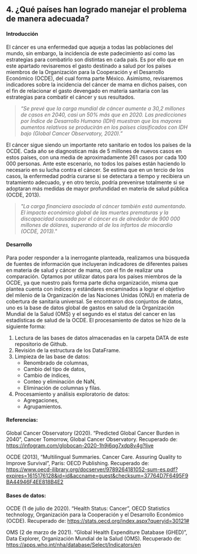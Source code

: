 ## 4. ¿Qué países han logrado manejar el problema de manera adecuada?

#### **Introducción**

El cáncer es una enfermedad que aqueja a todas las poblaciones del mundo, sin embargo, la incidencia de este padecimiento así como las estrategias para combatirlo son distintas en cada país. Es por ello que en este apartado revisaremos el gasto destinado a salud por los países miembros de la Organización para la Cooperación y el Desarrollo Económico (OCDE), del cual forma parte México. Asimismo, revisaremos indicadores sobre la incidencia del cáncer de mama en dichos países, con el fin de relacionar el gasto devengado en materia sanitaria con las estrategias para combatir el cáncer y sus resultados.

>_“Se prevé que la carga mundial de cáncer aumente a 30,2 millones de casos en 2040, casi un 50% más que en 2020. Las predicciones por Índice de Desarrollo Humano (IDH) muestran que los mayores aumentos relativos se producirán en los países clasificados con IDH bajo (Global Cancer Observatory, 2020).”_

El cáncer sigue siendo un importante reto sanitario en todos los países de la OCDE. Cada año se diagnostican más de 5 millones de nuevos casos en estos países, con una media de aproximadamente 261 casos por cada 100 000 personas. Ante este escenario, no todos los países  están haciendo lo necesario en su lucha contra el cáncer. Se estima que en un tercio de los casos, la enfermedad podría curarse si se detectara a tiempo y recibiera un tratamiento adecuado, y en otro tercio, podría prevenirse totalmente si se adoptaran más medidas de mayor profundidad en materia de salud pública (OCDE, 2013).

>_"La carga financiera asociada al cáncer también está aumentando. El impacto económico global de las muertes prematuras y la discapacidad causada por el cáncer es de alrededor de 900 000 millones de dólares, superando al de los infartos de miocardio (OCDE, 2013)."_

#### **Desarrollo**
Para poder responder a la inerrogante planteada, realizamos una búsqueda de fuentes de información que incluyeran indicadores de diferentes países en materia de salud y cáncer de mama, con el fin de realizar una comparación. Optamos por utilizar datos para los países miembros de la OCDE, ya que nuestro país forma parte dicha organización, misma que plantea cuenta con índices y estándares encaminados a lograr el objetivo del milenio de la Organización de las Naciones Unidas (ONU) en materia de cobertura de sanitaria universal.
Se encontraron dos conjuntos de datos, uno es la base de datos global de gastos en salud de la Organización Mundial de la Salud (OMS) y el segundo es el status del cancer en las estadísticas de salud de la OCDE. El procesamiento de datos se hizo de la siguiente forma:

1. Lectura de las bases de datos almacenadas en la carpeta DATA de este repositorio de Github.
2. Revisión de la estructura de los DataFrame.
3. Limpieza de las base de datos:
   - Renombrado de columnas,
   - Cambio del tipo de datos,
   - Cambio de índices, 
   - Conteo y eliminación de NaN,
   - Eliminación de columnas y filas.
4. Procesamiento y análisis exploratorio de datos:
   - Agregaciones,
   - Agrupamientos.

#### Referencias:
Global Cancer Observatory (2020). “Predicted Global Cancer Burden in 2040”, Cancer Tomorrow, Global Cancer Observatory. Recuperado de: https://infogram.com/globocan-2020-1h9j6qg7xdp8v4g?live

OCDE (2013), “Multilingual Summaries. Cancer Care. Assuring Quality to Improve Survival”, Paris: OECD Publishing. Recuperado de: https://www.oecd-ilibrary.org/docserver/9789264181052-sum-es.pdf?expires=1615176128&id=id&accname=guest&checksum=37764D7F6495F9BA44946F4EE818B4E2 

#### Bases de datos:
OCDE (1 de julio de 2020). “Health Status: Cancer”, OECD Statistics technology, Organización para la Cooperación y el Desarrollo Económico (OCDE). Recuperado de:
https://stats.oecd.org/index.aspx?queryid=30121#

OMS (2 de marzo de 2021). “Global Health Expenditure Database (GHED)”, Data Explorer, Organización Mundial de la Salud (OMS). Recuperado de: https://apps.who.int/nha/database/Select/Indicators/en 
